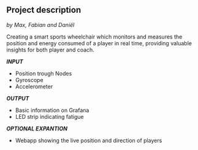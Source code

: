 ## Project description
*by Max, Fabian and Daniël*

Creating a smart sports wheelchair which monitors and measures the position and energy consumed of a player in real time, providing valuable insights for both player and coach.

__*INPUT*__
* Position trough Nodes
* Gyroscope
* Accelerometer

__*OUTPUT*__
* Basic information on Grafana
* LED strip indicating fatigue


__*OPTIONAL EXPANTION*__
* Webapp showing the live position and direction of players
